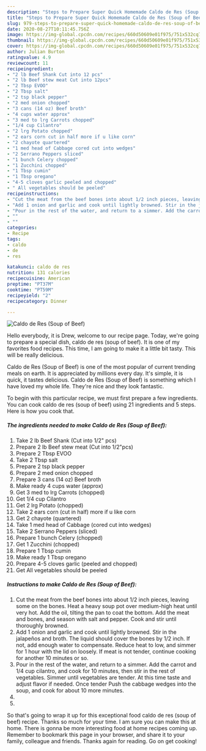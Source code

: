```yaml
---
description: "Steps to Prepare Super Quick Homemade Caldo de Res (Soup of Beef)"
title: "Steps to Prepare Super Quick Homemade Caldo de Res (Soup of Beef)"
slug: 979-steps-to-prepare-super-quick-homemade-caldo-de-res-soup-of-beef
date: 2020-08-27T10:11:45.756Z
image: https://img-global.cpcdn.com/recipes/660d50609e01f975/751x532cq70/caldo-de-res-soup-of-beef-recipe-main-photo.jpg
thumbnail: https://img-global.cpcdn.com/recipes/660d50609e01f975/751x532cq70/caldo-de-res-soup-of-beef-recipe-main-photo.jpg
cover: https://img-global.cpcdn.com/recipes/660d50609e01f975/751x532cq70/caldo-de-res-soup-of-beef-recipe-main-photo.jpg
author: Julian Burton
ratingvalue: 4.9
reviewcount: 11
recipeingredient:
- "2 lb Beef Shank Cut into 12 pcs"
- "2 lb Beef stew meat Cut into 12pcs"
- "2 Tbsp EVOO"
- "2 Tbsp salt"
- "2 tsp black pepper"
- "2 med onion chopped"
- "3 cans (14 oz) Beef broth"
- "4 cups water approx"
- "3 med to lrg Carrots chopped"
- "1/4 cup Cilantro"
- "2 lrg Potato chopped"
- "2 ears corn cut in half more if u like corn"
- "2 chayote quartered"
- "1 med head of Cabbage cored cut into wedges"
- "2 Serrano Peppers sliced"
- "1 bunch Celery chopped"
- "1 Zucchini chopped"
- "1 Tbsp cumin"
- "1 Tbsp oregano"
- "4-5 cloves garlic peeled and chopped"
- " All vegetables should be peeled"
recipeinstructions:
- "Cut the meat from the beef bones into about 1/2 inch pieces, leaving some on the bones. Heat a heavy soup pot over medium-high heat until very hot. Add the oil, tilting the pan to coat the bottom. Add the meat and bones, and season with salt and pepper. Cook and stir until thoroughly browned."
- "Add 1 onion and garlic and cook until lightly browned. Stir in the jalapeños and broth. The liquid should cover the bones by 1/2 inch. If not, add enough water to compensate. Reduce heat to low, and simmer for 1 hour with the lid on loosely. If meat is not tender, continue cooking for another 10 minutes or so."
- "Pour in the rest of the water, and return to a simmer. Add the carrot and 1/4 cup cilantro, and cook for 10 minutes, then stir in the rest of vegetables. Simmer until vegetables are tender. At this time taste and adjust flavor if needed. Once tender Push the cabbage wedges into the soup, and cook for about 10 more minutes."
- ""
- ""
categories:
- Recipe
tags:
- caldo
- de
- res

katakunci: caldo de res 
nutrition: 131 calories
recipecuisine: American
preptime: "PT37M"
cooktime: "PT59M"
recipeyield: "2"
recipecategory: Dinner

---
```



![Caldo de Res (Soup of Beef)](https://img-global.cpcdn.com/recipes/660d50609e01f975/751x532cq70/caldo-de-res-soup-of-beef-recipe-main-photo.jpg)

Hello everybody, it is Drew, welcome to our recipe page. Today, we're going to prepare a special dish, caldo de res (soup of beef). It is one of my favorites food recipes. This time, I am going to make it a little bit tasty. This will be really delicious.

Caldo de Res (Soup of Beef) is one of the most popular of current trending meals on earth. It is appreciated by millions every day. It's simple, it is quick, it tastes delicious. Caldo de Res (Soup of Beef) is something which I have loved my whole life. They're nice and they look fantastic.




To begin with this particular recipe, we must first prepare a few ingredients. You can cook caldo de res (soup of beef) using 21 ingredients and 5 steps. Here is how you cook that.

<!--inarticleads1-->

##### The ingredients needed to make Caldo de Res (Soup of Beef):

1. Take 2 lb Beef Shank (Cut into 1/2&#34; pcs)
1. Prepare 2 lb Beef stew meat (Cut into 1/2&#34;pcs)
1. Prepare 2 Tbsp EVOO
1. Take 2 Tbsp salt
1. Prepare 2 tsp black pepper
1. Prepare 2 med onion chopped
1. Prepare 3 cans (14 oz) Beef broth
1. Make ready 4 cups water (approx)
1. Get 3 med to lrg Carrots (chopped)
1. Get 1/4 cup Cilantro
1. Get 2 lrg Potato (chopped)
1. Take 2 ears corn (cut in half) more if u like corn
1. Get 2 chayote (quartered)
1. Take 1 med head of Cabbage (cored cut into wedges)
1. Take 2 Serrano Peppers (sliced)
1. Prepare 1 bunch Celery (chopped)
1. Get 1 Zucchini (chopped)
1. Prepare 1 Tbsp cumin
1. Make ready 1 Tbsp oregano
1. Prepare 4-5 cloves garlic (peeled and chopped)
1. Get  All vegetables should be peeled




<!--inarticleads2-->

##### Instructions to make Caldo de Res (Soup of Beef):

1. Cut the meat from the beef bones into about 1/2 inch pieces, leaving some on the bones. Heat a heavy soup pot over medium-high heat until very hot. Add the oil, tilting the pan to coat the bottom. Add the meat and bones, and season with salt and pepper. Cook and stir until thoroughly browned.
1. Add 1 onion and garlic and cook until lightly browned. Stir in the jalapeños and broth. The liquid should cover the bones by 1/2 inch. If not, add enough water to compensate. Reduce heat to low, and simmer for 1 hour with the lid on loosely. If meat is not tender, continue cooking for another 10 minutes or so.
1. Pour in the rest of the water, and return to a simmer. Add the carrot and 1/4 cup cilantro, and cook for 10 minutes, then stir in the rest of vegetables. Simmer until vegetables are tender. At this time taste and adjust flavor if needed. Once tender Push the cabbage wedges into the soup, and cook for about 10 more minutes.
1. 
1. 




So that's going to wrap it up for this exceptional food caldo de res (soup of beef) recipe. Thanks so much for your time. I am sure you can make this at home. There is gonna be more interesting food at home recipes coming up. Remember to bookmark this page in your browser, and share it to your family, colleague and friends. Thanks again for reading. Go on get cooking!
